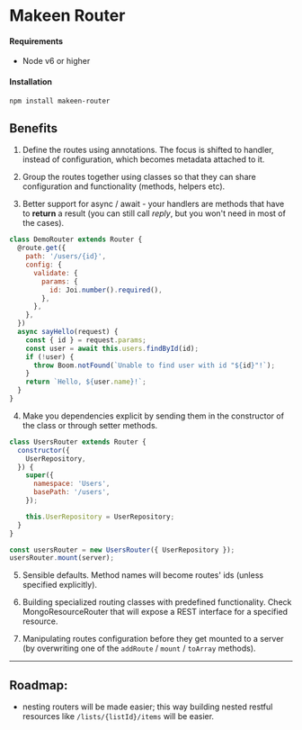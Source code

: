 Makeen Router
================

#### Requirements
- Node v6 or higher

#### Installation
`npm install makeen-router`

## Benefits
1. Define the routes using annotations. The focus is shifted to handler, instead of configuration, which becomes metadata attached to it.

2. Group the routes together using classes so that they can share configuration and functionality (methods, helpers etc).

3. Better support for async / await - your handlers are methods that have to **return** a result (you can still call *reply*, but you won't need in most of the cases).
```js
class DemoRouter extends Router {
  @route.get({
    path: '/users/{id}',
    config: {
      validate: {
        params: {
          id: Joi.number().required(),
        },
      },
    },
  })
  async sayHello(request) {
    const { id } = request.params;
    const user = await this.users.findById(id);
    if (!user) {
      throw Boom.notFound(`Unable to find user with id "${id}"!`);
    }
    return `Hello, ${user.name}!`;
  }
}
```

4. Make you dependencies explicit by sending them in the constructor of the class or through setter methods.
```js
class UsersRouter extends Router {
  constructor({
    UserRepository,
  }) {
    super({
      namespace: 'Users',
      basePath: '/users',
    });

    this.UserRepository = UserRepository;
  }
}

const usersRouter = new UsersRouter({ UserRepository });
usersRouter.mount(server);
```

5. Sensible defaults. Method names will become routes' ids (unless specified explicitly).

6. Building specialized routing classes with predefined functionality. Check MongoResourceRouter that will expose a REST interface for a specified resource.

7. Manipulating routes configuration before they get mounted to a server (by overwriting one of the `addRoute` / `mount` / `toArray` methods).

-----------------
## Roadmap:
- nesting routers will be made easier; this way building nested restful resources like `/lists/{listId}/items` will be easier.